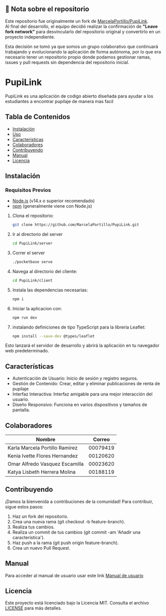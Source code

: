 ## 📌 Nota sobre el repositorio

Este repositorio fue originalmente un fork de [MarcelaPortillo/PupiLink](https://github.com/MarcelaPortillo/PupiLink).  
Al final del desarrollo, el equipo decidió realizar la confirmación de **"Leave fork network"** para desvincularlo del repositorio original y convertirlo en un proyecto independiente.  

Esta decisión se tomó ya que somos un grupo colaborativo que continuará trabajando y evolucionando la aplicación de forma autónoma, por lo que era necesario tener un repositorio propio donde podamos gestionar ramas, issues y pull requests sin dependencia del repositorio inicial.

# PupiLink

PupiLink es una aplicación de codigo abierto diseñada para ayudar a los estudiantes a encontrar pupilaje de manera mas facil

## Tabla de Contenidos

- [Instalación](#instalación)
- [Uso](#uso)
- [Características](#características)
- [Colaboradores](#colaboradores)
- [Contribuyendo](#contribuyendo)
- [Manual](#manual)
- [Licencia](#licencia)


## Instalación

### Requisitos Previos

- [Node.js](https://nodejs.org/) (v14.x o superior recomendado)
- [npm](https://www.npmjs.com/) (generalmente viene con Node.js)

1. Clona el repositorio:

   ```sh
   git clone https://github.com/MarcelaPortillo/PupiLink.git
   ```

2. Ir al directorio del server
    ```sh
    cd PupiLink/server
    ```

3. Correr el server 
    ```sh
    ./pocketbase serve
    ```
4. Navega al directorio del cliente:
    ```sh
    cd PupiLink/client
    ```

5. Instala las dependencias necesarias:
    ```sh
    npm i 
    ```

6. Iniciar la aplicacion con:
    ```sh
    npm run dev
    ```
    
7. instalando definiciones de tipo TypeScript para la librería Leaflet:
    ```sh
    npm install --save-dev @types/leaflet
    ```
Esto lanzará el servidor de desarrollo y abrirá la aplicación en tu navegador web predeterminado.

## Características
- Autenticación de Usuario: Inicio de sesión y registro seguros.
- Gestión de Contenido: Crear, editar y eliminar publicaciones de renta de pupilaje
- Interfaz Interactiva: Interfaz amigable para una mejor interacción del usuario.
- Diseño Responsivo: Funciona en varios dispositivos y tamaños de pantalla.

## Colaboradores
| Nombre                                 | Correo        |
|----------------------------------------|-----------|
| Karla Marcela Portillo Ramirez         | 00079419  |
| Kenia Ivette Flores Hernandez          | 00120620  |
| Omar Alfredo Vasquez Escamilla         | 00023620  |
| Katya Lisbeth Herrera Molina           | 00188119  |


## Contribuyendo
¡Damos la bienvenida a contribuciones de la comunidad! Para contribuir, sigue estos pasos:

1. Haz un fork del repositorio.
2. Crea una nueva rama (git checkout -b feature-branch).
3. Realiza tus cambios.
4. Realiza un commit de tus cambios (git commit -am 'Añadir una característica').
5. Haz push a la rama (git push origin feature-branch).
6. Crea un nuevo Pull Request.

## Manual
Para acceder al manual de usuario usar este link
[Manual de usuario](https://docs.google.com/document/d/1cBFC-8fZAsFsdRX1troRGLGr7JuG6OzW/edit?usp=sharing&ouid=100275994940324620004&rtpof=true&sd=true)


## Licencia
Este proyecto está licenciado bajo la Licencia MIT. Consulta el archivo [LICENSE](LICENSE) para más detalles.


